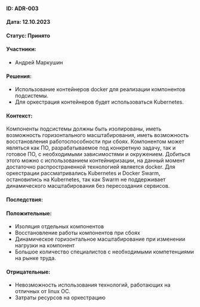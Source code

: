 #### ID: ADR-003

#### Дата: 12.10.2023

#### Статус: Принято

#### Участники:

* Андрей Маркушин

#### Решения:

* Использование контейнеров docker для реализации компонентов подсистемы.
* Для оркестрация контейнеров будет использоваться Kubernetes. 

#### Контекст:

Компоненты подсистемы должны быть изолированы, иметь возможность горизонтального масштабирования, иметь возможность восстановления работоспособности при сбоях. Компонентом может являться как ПО, разрабатываемое под конкретную задачу, так и готовое ПО, с необходимыми зависимостями и окружением. Добиться этого можно с использованием контейниризации, на данный момент достаточно распространенной технологией является docker. Для оркестрации рассматривались Kubernetes и Docker Swarm, остановились на Kubernetes, так как Swarm не поддерживает динамического масштабирования без пересоздания сервисов.

#### Последствия:

#### Положительные:

* Изоляция отдельных компонентов
* Восстановление работы компонентов при сбоях
* Динамическое горизонтальное масштабирование при изменении нагрузки на компонент
* Большое количество специалистов с необходимыми компетенциями на рынке труда.

#### Отрицательные:

* Невозможность использования технологий, работающих на отличных от linux ОС.
* Затраты ресурсов на оркестрацию
